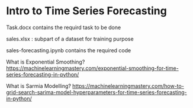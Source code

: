 # Intro to Time Series Forecasting 
Task.docx contains the requird task to be done

sales.xlsx : subpart of a dataset for training purpose

sales-forecasting.ipynb contains the required code


What is Exponential Smoothing?
https://machinelearningmastery.com/exponential-smoothing-for-time-series-forecasting-in-python/

What is Sarmia Modelling?
https://machinelearningmastery.com/how-to-grid-search-sarima-model-hyperparameters-for-time-series-forecasting-in-python/
